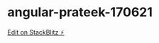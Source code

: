 # angular-prateek-170621

[Edit on StackBlitz ⚡️](https://stackblitz.com/edit/angular-prateek-170621)